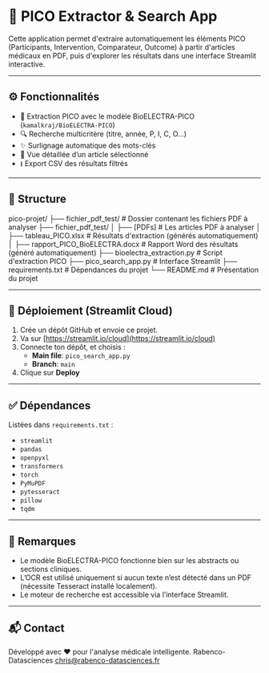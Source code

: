 # 📄 PICO Extractor & Search App

Cette application permet d'extraire automatiquement les éléments PICO (Participants, Intervention, Comparateur, Outcome) à partir d'articles médicaux en PDF, puis d'explorer les résultats dans une interface Streamlit interactive.

---

## ⚙️ Fonctionnalités

- 🧠 Extraction PICO avec le modèle BioELECTRA-PICO (`kamalkraj/BioELECTRA-PICO`)
- 🔍 Recherche multicritère (titre, année, P, I, C, O...)
- ✨ Surlignage automatique des mots-clés
- 📘 Vue détaillée d’un article sélectionné
- ⭳ Export CSV des résultats filtrés

---

## 📁 Structure

pico-projet/
├── fichier_pdf_test/ # Dossier contenant les fichiers PDF à analyser
├── fichier_pdf_test/
│   ├── [PDFs]                     # Les articles PDF à analyser
│   ├── tableau_PICO.xlsx         # Résultats d'extraction (générés automatiquement)
│   ├── rapport_PICO_BioELECTRA.docx # Rapport Word des résultats (généré automatiquement)
├── bioelectra_extraction.py # Script d'extraction PICO
├── pico_search_app.py # Interface Streamlit
├── requirements.txt # Dépendances du projet
└── README.md # Présentation du projet

---

## 🚀 Déploiement (Streamlit Cloud)

1. Crée un dépôt GitHub et envoie ce projet.
2. Va sur [https://streamlit.io/cloud](https://streamlit.io/cloud)
3. Connecte ton dépôt, et choisis :
   - **Main file**: `pico_search_app.py`
   - **Branch**: `main`
4. Clique sur **Deploy**

---

## ✅ Dépendances

Listées dans `requirements.txt` :

- `streamlit`
- `pandas`
- `openpyxl`
- `transformers`
- `torch`
- `PyMuPDF`
- `pytesseract`
- `pillow`
- `tqdm`

---

## 📝 Remarques

- Le modèle BioELECTRA-PICO fonctionne bien sur les abstracts ou sections cliniques.
- L’OCR est utilisé uniquement si aucun texte n’est détecté dans un PDF (nécessite Tesseract installé localement).
- Le moteur de recherche est accessible via l’interface Streamlit.

---

## 📬 Contact

Développé avec ❤️ pour l'analyse médicale intelligente.
Rabenco-Datasciences
chris@rabenco-datasciences.fr
